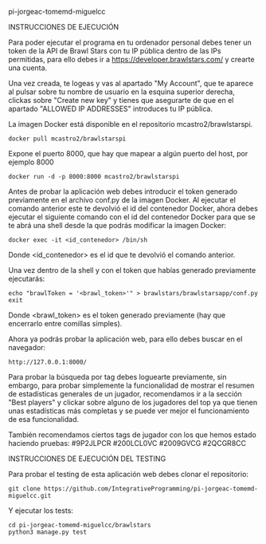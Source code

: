 pi-jorgeac-tomemd-miguelcc

INSTRUCCIONES DE EJECUCIÓN

Para poder ejecutar el programa en tu ordenador personal debes tener un token de la
API de Brawl Stars con tu IP pública dentro de las IPs permitidas, para ello debes
ir a https://developer.brawlstars.com/ y crearte una cuenta.

Una vez creada, te logeas y vas al apartado "My Account", que te aparece al pulsar
sobre tu nombre de usuario en la esquina superior derecha, clickas sobre
"Create new key" y tienes que asegurarte de que en el apartado "ALLOWED IP ADDRESSES"
introduces tu IP pública.

La imagen Docker está disponible en el repositorio mcastro2/brawlstarspi.

	docker pull mcastro2/brawlstarspi

Expone el puerto 8000, que hay que mapear a algún puerto del host, por ejemplo 8000

	docker run -d -p 8000:8000 mcastro2/brawlstarspi

Antes de probar la aplicación web debes introducir el token generado previamente en el 
archivo conf.py de la imagen Docker.
Al ejecutar el comando anterior este te devolvió el id del contenedor Docker, ahora 
debes ejecutar el siguiente comando con el id del contenedor Docker para que se te abrá
una shell desde la que podrás modificar la imagen Docker:

	docker exec -it <id_contenedor> /bin/sh

Donde <id_contenedor> es el id que te devolvió el comando anterior.

Una vez dentro de la shell y con el token que habías generado previamente ejecutarás:

	echo "brawlToken = '<brawl_token>'" > brawlstars/brawlstarsapp/conf.py
	exit

Donde <brawl_token> es el token generado previamente (hay que encerrarlo entre comillas 
simples).

Ahora ya podrás probar la aplicación web, para ello debes buscar en el navegador:

	http://127.0.0.1:8000/ 

Para probar la búsqueda por tag debes loguearte previamente, sin embargo, para probar
simplemente la funcionalidad de mostrar el resumen de estadísticas generales de un jugador,
recomendamos ir a la sección "Best players" y clickar sobre alguno de los jugadores 
del top ya que tienen unas estadísticas más completas y se puede ver mejor el funcionamiento 
de esa funcionalidad.

También recomendamos ciertos tags de jugador con los que hemos estado haciendo pruebas:
 #9P2JLPCR
 #200LCL0VC
 #2009GVCG
 #2QCGR8CC



INSTRUCCIONES DE EJECUCIÓN DEL TESTING

Para probar el testing de esta aplicación web debes clonar el repositorio:

	git clone https://github.com/IntegrativeProgramming/pi-jorgeac-tomemd-miguelcc.git

Y ejecutar los tests:

	cd pi-jorgeac-tomemd-miguelcc/brawlstars
	python3 manage.py test
